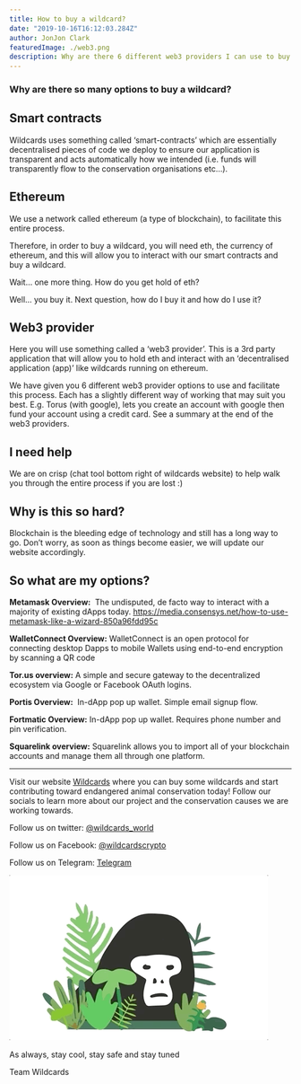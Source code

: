 ```yaml
---
title: How to buy a wildcard?
date: "2019-10-16T16:12:03.284Z"
author: JonJon Clark
featuredImage: ./web3.png
description: Why are there 6 different web3 providers I can use to buy a wildcard and what does that even mean?!
---
```


### Why are there so many options to buy a wildcard?

## Smart contracts

Wildcards uses something called ‘smart-contracts’ which are essentially decentralised pieces of code we deploy to ensure our application is transparent and acts automatically how we intended (i.e. funds will transparently flow to the conservation organisations etc…).

## Ethereum

We use a network called ethereum (a type of blockchain), to facilitate this entire process.

Therefore, in order to buy a wildcard, you will need eth, the currency of ethereum, and this will allow you to interact with our smart contracts and buy a wildcard.

Wait… one more thing. How do you get hold of eth?

Well… you buy it. Next question, how do I buy it and how do I use it?

## Web3 provider

Here you will use something called a ‘web3 provider’. This is a 3rd party application that will allow you to hold eth and interact with an ‘decentralised application (app)’ like wildcards running on ethereum.

We have given you 6 different web3 provider options to use and facilitate this process. Each has a slightly different way of working that may suit you best. E.g.
Torus (with google), lets you create an account with google then fund your account using a credit card. See a summary at the end of the web3 providers.

## I need help

We are on crisp (chat tool bottom right of wildcards website) to help walk you through the entire process if you are lost :)

## Why is this so hard?

Blockchain is the bleeding edge of technology and still has a long way to go. Don’t worry, as soon as things become easier, we will update our website accordingly.

## So what are my options?

**Metamask Overview:** 
The undisputed, de facto way to interact with a majority of existing dApps today.
https://media.consensys.net/how-to-use-metamask-like-a-wizard-850a96fdd95c

**WalletConnect Overview:**
WalletConnect is an open protocol for connecting desktop Dapps to mobile Wallets using end-to-end encryption by scanning a QR code

**Tor.us overview:**
A simple and secure gateway to the decentralized ecosystem via Google or Facebook OAuth logins.

**Portis Overview:** 
In-dApp pop up wallet. Simple email signup flow.

**Fortmatic Overview:**
In-dApp pop up wallet. Requires phone number and pin verification.

**Squarelink overview:**
Squarelink allows you to import all of your blockchain accounts and manage them all through one platform.

---

Visit our website [Wildcards](https://wildcards.world) where you can buy some wildcards and start contributing toward endangered animal conservation today! Follow our socials to learn more about our project and the conservation causes we are working towards.

Follow us on twitter: [@wildcards_world](https://twitter.com/wildcards_world)

Follow us on Facebook: [@wildcardscrypto](https://www.facebook.com/wildcardscrypto)

Follow us on Telegram: [Telegram](https://t.me/wildcardsworld)

![thuglife](./thuggorilla.gif "Thuglife harberger tax")

As always, stay cool, stay safe and stay tuned

Team Wildcards
